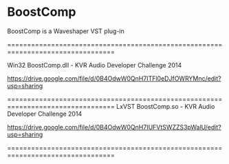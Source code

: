 BoostComp
=========

BoostComp is a Waveshaper VST plug-in


=================================================================================

Win32 BoostComp.dll - KVR Audio Developer Challenge 2014

https://drive.google.com/file/d/0B4OdwW0QnH7ITFl0eDJfOWRYMnc/edit?usp=sharing

=================================================================================
LxVST BoostComp.so - KVR Audio Developer Challenge 2014

https://drive.google.com/file/d/0B4OdwW0QnH7IUFVtSWZZS3pWalU/edit?usp=sharing

=================================================================================

